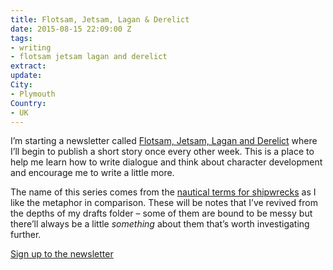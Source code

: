 ```yaml
---
title: Flotsam, Jetsam, Lagan & Derelict
date: 2015-08-15 22:09:00 Z
tags:
- writing
- flotsam jetsam lagan and derelict
extract: 
update: 
City:
- Plymouth
Country:
- UK
---
```


I’m starting a newsletter called [Flotsam, Jetsam, Lagan and Derelict](https://tinyletter.com/robinrendle) where I’ll begin to publish a short story once every other week. This is a place to help me learn how to write dialogue and think about character development and encourage me to write a little more.

The name of this series comes from the [nautical terms for shipwrecks](https://en.wikipedia.org/wiki/Flotsam,_jetsam,_lagan,_and_derelict) as I like the metaphor in comparison. These will be notes that I’ve revived from the depths of my drafts folder – some of them are bound to be messy but there’ll always be a little *something* about them that’s worth investigating further.

[Sign up to the newsletter](https://tinyletter.com/robinrendle)

